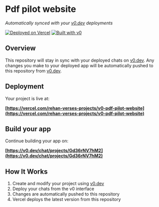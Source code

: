 # Pdf pilot website

*Automatically synced with your [v0.dev](https://v0.dev) deployments*

[![Deployed on Vercel](https://img.shields.io/badge/Deployed%20on-Vercel-black?style=for-the-badge&logo=vercel)](https://vercel.com/rehan-verses-projects/v0-pdf-pilot-website)
[![Built with v0](https://img.shields.io/badge/Built%20with-v0.dev-black?style=for-the-badge)](https://v0.dev/chat/projects/Gd36rNV7hM2)

## Overview

This repository will stay in sync with your deployed chats on [v0.dev](https://v0.dev).
Any changes you make to your deployed app will be automatically pushed to this repository from [v0.dev](https://v0.dev).

## Deployment

Your project is live at:

**[https://vercel.com/rehan-verses-projects/v0-pdf-pilot-website](https://vercel.com/rehan-verses-projects/v0-pdf-pilot-website)**

## Build your app

Continue building your app on:

**[https://v0.dev/chat/projects/Gd36rNV7hM2](https://v0.dev/chat/projects/Gd36rNV7hM2)**

## How It Works

1. Create and modify your project using [v0.dev](https://v0.dev)
2. Deploy your chats from the v0 interface
3. Changes are automatically pushed to this repository
4. Vercel deploys the latest version from this repository